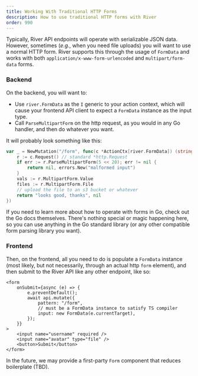 ```yaml
---
title: Working With Traditional HTTP Forms
description: How to use traditional HTTP forms with River
order: 990
---
```


Typically, River API endpoints will operate with serializable JSON data.
However, sometimes (_e.g._, when you need file uploads) you will want to use a
normal HTTP form. River supports this through the usage of `FormData` and works
with both `application/x-www-form-urlencoded` and `multipart/form-data` forms.

### Backend

On the backend, you will want to:

- Use `river.FormData` as the `I` generic to your action context, which will
  cause your frontend API client to expect a `FormData` instance as the input
  type.
- Call `ParseMultipartForm` on the http request, as you would in any Go handler,
  and then do whatever you want.

It will probably look something like this:

```go
var _ = NewMutation("/form", func(c *ActionCtx[river.FormData]) (string, error) {
	r := c.Request() // standard *http.Request
	if err := r.ParseMultipartForm(5 << 20); err != nil {
		return nil, errors.New("malformed input")
	}
	vals := r.MultipartForm.Value
	files := r.MultipartForm.File
	// upload the file to an s3 bucket or whatever
	return "looks good, thanks", nil
})
```

If you need to learn more about how to operate with forms in Go, check out the
Go docs themselves. There's nothing special or magic happening here, so you can
use anything in the Go standard library (or any other compatible form parsing
library you want).

### Frontend

Then, on the frontend, all you need to do is populate a `FormData` instance
(most likely, but not necessarily, through an actual http `form` element), and
then submit to the River API like any other endpoint, like so:

```tsx
<form
	onSubmit={async (e) => {
		e.preventDefault();
		await api.mutate({
			pattern: "/form",
			// must be a FormData instance to satisfy TS compiler
			input: new FormData(e.currentTarget),
		});
	}}
>
	<input name="username" required />
	<input name="avatar" type="file" />
	<button>Submit</button>
</form>
```

In the future, we may provide a first-party `Form` component that reduces
boilerplate (TBD).
